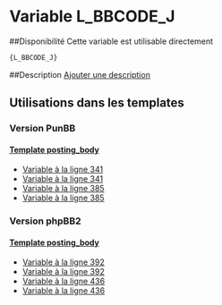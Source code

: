 # Variable L_BBCODE_J

##Disponibilité
Cette variable est utilisable directement

```html
{L_BBCODE_J}
```

##Description
[Ajouter une description](https://fa-tvars.appspot.com/var/L_BBCODE_J)

## Utilisations dans les templates

### Version PunBB

#### [Template posting_body](punbb/posting_body.md#readme)
* [Variable &agrave; la ligne 341](../punbb/posting_body.tpl#L341)
* [Variable &agrave; la ligne 341](../punbb/posting_body.tpl#L341)
* [Variable &agrave; la ligne 385](../punbb/posting_body.tpl#L385)
* [Variable &agrave; la ligne 385](../punbb/posting_body.tpl#L385)

### Version phpBB2

#### [Template posting_body](subsilver/posting_body.md#readme)
* [Variable &agrave; la ligne 392](../subsilver/posting_body.tpl#L392)
* [Variable &agrave; la ligne 392](../subsilver/posting_body.tpl#L392)
* [Variable &agrave; la ligne 436](../subsilver/posting_body.tpl#L436)
* [Variable &agrave; la ligne 436](../subsilver/posting_body.tpl#L436)